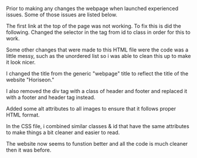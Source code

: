 Prior to making any changes the webpage when launched experienced issues. Some of those issues are listed below.

The first link at the top of the page was not working. To fix this is did the following.
Changed the selector in the tag from id to class in order for this to work.

Some other changes that were made to this HTML file were the code was a little messy, such as the unordered list so i was able to clean this up to make it look nicer.

I changed the title from the generic "webpage" title to reflect the title of the website "Horiseon."

I also removed the div tag with a class of header and footer and replaced it with a footer and header tag instead.

Added some alt attributes to all images to ensure that it follows proper HTML format.

In the CSS file, i combined similar classes & id that have the same attributes to make things a bit cleaner and easier to read.

The website now seems to funstion better and all the code is much cleaner then it was before.